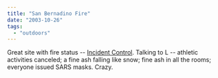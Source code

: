 ```yaml
---
title: "San Bernadino Fire"
date: "2003-10-26"
tags: 
  - "outdoors"
---
```


Great site with fire status -- [Incident Control](http://www.incidentcontrol.com/grandprix/). Talking to L -- athletic activities canceled; a fine ash falling like snow; fine ash in all the rooms; everyone issued SARS masks. Crazy.
